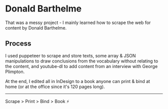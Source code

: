 # Donald Barthelme
That was a messy project -
I mainly learned how to scrape the web for content by Donald Barthelme.

## Process
I used puppeteer to scrape and store texts, some array & JSON manipulations to draw conclusions from the vocabulary without relating to the content, and youtube-dl to add content from an interview with George Plimpton.

At the end, I edited all in InDesign to a book anyone can print & bind at home (or at the office since it's 120 pages long).

_ _ _ _

Scrape > Print > Bind > Book ⚡️


